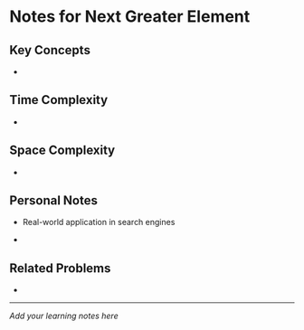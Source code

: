 # Notes for Next Greater Element

## Key Concepts

- 

## Time Complexity

- 

## Space Complexity

- 

## Personal Notes

- Real-world application in search engines

- 

## Related Problems

- 

---

*Add your learning notes here*
